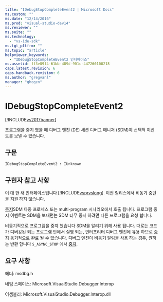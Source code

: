 ```yaml
---
title: "IDebugStopCompleteEvent2 | Microsoft Docs"
ms.custom: ""
ms.date: "12/14/2016"
ms.prod: "visual-studio-dev14"
ms.reviewer: ""
ms.suite: ""
ms.technology: 
  - "vs-ide-sdk"
ms.tgt_pltfrm: ""
ms.topic: "article"
helpviewer_keywords: 
  - "IDebugStopCompleteEvent2 인터페이스"
ms.assetid: ff3e89f4-61bb-489d-901c-447260100218
caps.latest.revision: 6
caps.handback.revision: 6
ms.author: "gregvanl"
manager: "ghogen"
---
```

# IDebugStopCompleteEvent2
[!INCLUDE[vs2017banner](../../../code-quality/includes/vs2017banner.md)]

프로그램을 중지 했을 때 디버그 엔진 \(DE\) 세션 디버그 매니저 \(SDM\)이 선택적 이벤트를 보낼 수 있습니다.  
  
## 구문  
  
```  
IDebugStopCompleteEvent2 : IUnknown  
```  
  
## 구현자 참고 사항  
 이 대 한 새 인터페이스입니다 [!INCLUDE[vsprvslong](../../../code-quality/includes/vsprvslong_md.md)].  이전 릴리스에서 비동기 중단을 지원 하지 않습니다.  
  
 [중지](../../../extensibility/debugger/reference/idebugengineprogram2-stop.md)SDM 다중 프로세스 또는 multi\-program 시나리오에서 호출 됩니다.  프로그램 중지 이벤트는 SDM을 보내면는 SDM 너무 중지 하려면 다른 프로그램을 요청 합니다.  
  
 비동기적으로 프로그램을 중지 했습니다 SDM을 알리기 위해 사용 됩니다.  때로는 코드가 디버깅된 되는 프로그램 안에서 실행 되는, 인터프리터 디버그 엔진에 유용 하므로 [중지](../../../extensibility/debugger/reference/idebugengineprogram2-stop.md) 동기적으로 완료 될 수 있습니다.  디버그 엔진이 비동기 알림을 사용 하는 경우, 원하는 반환 합니다 `S_ASYNC_STOP` 에서 [중지](../../../extensibility/debugger/reference/idebugengineprogram2-stop.md).  
  
## 요구 사항  
 헤더: msdbg.h  
  
 네임 스페이스: Microsoft.VisualStudio.Debugger.Interop  
  
 어셈블리: Microsoft.VisualStudio.Debugger.Interop.dll